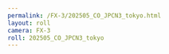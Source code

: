 ```yaml
---
permalink: /FX-3/202505_CO_JPCN3_tokyo.html
layout: roll
camera: FX-3
roll: 202505_CO_JPCN3_tokyo
---
```


<!-- Description. -->

